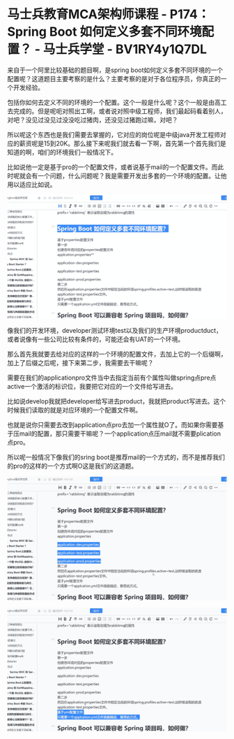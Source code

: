 # 马士兵教育MCA架构师课程 - P174：Spring Boot 如何定义多套不同环境配置？ - 马士兵学堂 - BV1RY4y1Q7DL

来自于一个阿里比较基础的题目啊，是spring boot如何定义多套不同环境的一个配置呢？这道题目主要考察的是什么？主要考察的是对于各位程序员，你真正的一个开发经验。

包括你如何去定义不同的环境的一个配置。这个一般是什么呢？这个一般是由高工去完成的。但是呢呃对照出工啊，或者说对照中级工程师，我们最起码看着别人，对吧？没见过没见过没没吃过猪肉，还没见过猪跑过嘛，对吧？

所以呢这个东西也是我们需要去掌握的，它对应的岗位呢是中级java开发工程师对应的薪资呢是15到20K。那么接下来呢我们就去看一下啊，首先第一个首先我们是知道的啊，咱们的环境我们一般情况下。

比如说他一定是基于pro的一个配置文件，或者说基于mail的一个配置文件。而此时呢就会有一个问题，什么问题呢？我是需要开发出多套的一个环境的配置。让他用以适应比如说。



![](img/b9dc4d2c90babaf6876cf96771d95766_1.png)

像我们的开发环境，developer测试环境test以及我们的生产环境productduct，或者说像有一些公司比较有条件的，可能还会有UAT的一个环境。

那么首先我就要去给对应的这样的一个环境的配置文件，去加上它的一个后缀啊，加上了后缀之后呢，接下来第二步，我需要去干嘛呢？

需要在我们的applicationpro文件当中去指定当前有个属性叫做spring点pre点active一个激活的标识位，我要把它对应的一个文件给写进去。

比如说develop我就把developer给写进去product，我就把product写进去。这个时候我们读取的就是对应环境的一个配置文件啊。

也就是说你只需要去改到application点pro去加一个属性就O了。而如果你需要基于压mail的配置，那只需要干嘛呢？一个application点压mail就不需要plication点pro。

所以呢一般情况下像我们的sring boot是推荐mail的一个方式的，而不是推荐我们的pro的这样的一个方式啊O这是我们的这道题。



![](img/b9dc4d2c90babaf6876cf96771d95766_3.png)

![](img/b9dc4d2c90babaf6876cf96771d95766_4.png)